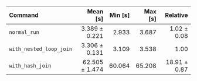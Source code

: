 | Command | Mean [s] | Min [s] | Max [s] | Relative |
|:---|---:|---:|---:|---:|
| `normal_run` | 3.389 ± 0.221 | 2.933 | 3.687 | 1.02 ± 0.08 |
| `with_nested_loop_join` | 3.306 ± 0.131 | 3.109 | 3.538 | 1.00 |
| `with_hash_join` | 62.505 ± 1.474 | 60.064 | 65.208 | 18.91 ± 0.87 |
